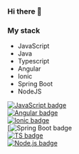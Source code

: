 ### Hi there 👋

###  My stack

- JavaScript
- Java
- Typescript
- Angular
- Ionic
- Spring Boot
- NodeJS





[![JavaScript badge](https://img.shields.io/badge/JavaScript-323330?style=for-the-badge&logo=javascript&logoColor=F7DF1E)](https://developer.mozilla.org/en-US/docs/Web/JavaScript) <br>
[![Angular badge](https://img.shields.io/badge/Angular-DD0031?style=for-the-badge&logo=angular&logoColor=white)](https://angular.io/) <br>
[![Ionic badge](https://img.shields.io/badge/Ionic-3880FF?style=for-the-badge&logo=ionic&logoColor=white)](https://ionicframework.com/) <br>
[![Spring Boot badge](https://img.shields.io/badge/Spring_Boot-F2F4F9?style=for-the-badge&logo=spring-boot) <br>
[![TS badge](https://img.shields.io/badge/Typescript-user-007ACC.svg)](https://www.typescriptlang.org/) <br>
[![Node.js badge](https://img.shields.io/badge/Node-user-68A063.svg)](https://nodejs.org/en/) <br>

<!--

Here are some ideas to get you started:

- 🔭 I’m currently working on ...
- 🌱 I’m currently learning ...
- 👯 I’m looking to collaborate on ...
- 🤔 I’m looking for help with ...
- 💬 Ask me about ...
- 📫 How to reach me: ...
- 😄 Pronouns: ...
- ⚡ Fun fact: ...
-->
